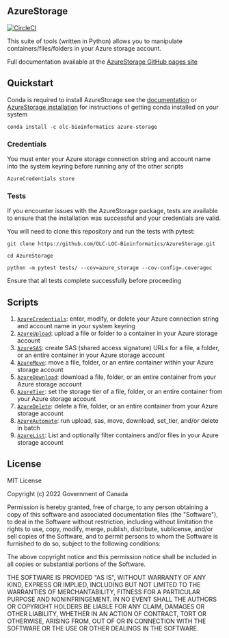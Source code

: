 ## AzureStorage

[![CircleCI](https://circleci.com/gh/OLC-LOC-Bioinformatics/AzureStorage/tree/main.svg?style=shield)](https://circleci.com/gh/OLC-LOC-Bioinformatics/AzureStorage/tree/main)

This suite of tools (written in Python) allows you to manipulate containers/files/folders in your Azure storage account.

Full documentation available at the [AzureStorage GitHub pages site]( https://OLC-LOC-Bioinformatics.github.io/AzureStorage/)

## Quickstart

Conda is required to install AzureStorage see the [documentation](http://bioconda.github.io/) or [AzureStorage installation](https://olc-loc-bioinformatics.github.io/AzureStorage/install/) for instructions of getting conda installed on your system

`conda install -c olc-bioinformatics azure-storage`

### Credentials

You must enter your Azure storage connection string and account name into the system keyring before running any of the other scripts

`AzureCredentials store`

### Tests

If you encounter issues with the AzureStorage package, tests are available to ensure that the installation was successful and your credentials are valid.

You will need to clone this repository and run the tests with pytest:


`git clone https://github.com/OLC-LOC-Bioinformatics/AzureStorage.git`

`cd AzureStorage`

`python -m pytest tests/ --cov=azure_storage --cov-config=.coveragec`

Ensure that all tests complete successfully before proceeding

## Scripts

1. [`AzureCredentials`](https://olc-loc-bioinformatics.github.io/AzureStorage/credentials/): enter, modify, or delete your Azure connection string and account name in your system keyring
2. [`AzureUpload`](https://olc-loc-bioinformatics.github.io/AzureStorage/upload/): upload a file or folder to a container in your Azure storage account
3. [`AzureSAS`](https://olc-loc-bioinformatics.github.io/AzureStorage/sas_url/): create SAS (shared access signature) URLs for a file, a folder, or an entire container in your Azure storage account
4. [`AzureMove`](https://olc-loc-bioinformatics.github.io/AzureStorage/move/): move a file, folder, or an entire container within your Azure storage account
5. [`AzureDownload`](https://olc-loc-bioinformatics.github.io/AzureStorage/download/): download a file, folder, or an entire container from your Azure storage account
6. [`AzureTier`](https://olc-loc-bioinformatics.github.io/AzureStorage/set_tier/): set the storage tier of a file, folder, or an entire container from your Azure storage account
7. [`AzureDelete`](https://olc-loc-bioinformatics.github.io/AzureStorage/delete/): delete a file, folder, or an entire container from your Azure storage account
8. [`AzureAutomate`](https://olc-loc-bioinformatics.github.io/AzureStorage/automate/): run upload, sas, move, download, set_tier, and/or delete in batch
9. [`AzureList`](https://olc-loc-bioinformatics.github.io/AzureStorage/list/): List and optionally filter containers and/or files in your Azure storage account

## License

MIT License

Copyright (c) 2022 Government of Canada

Permission is hereby granted, free of charge, to any person obtaining a copy of this software and associated documentation files (the "Software"), to deal in the Software without restriction, including without limitation the rights to use, copy, modify, merge, publish, distribute, sublicense, and/or sell copies of the Software, and to permit persons to whom the Software is furnished to do so, subject to the following conditions:

The above copyright notice and this permission notice shall be included in all copies or substantial portions of the Software.

THE SOFTWARE IS PROVIDED "AS IS", WITHOUT WARRANTY OF ANY KIND, EXPRESS OR IMPLIED, INCLUDING BUT NOT LIMITED TO THE WARRANTIES OF MERCHANTABILITY, FITNESS FOR A PARTICULAR PURPOSE AND NONINFRINGEMENT. IN NO EVENT SHALL THE AUTHORS OR COPYRIGHT HOLDERS BE LIABLE FOR ANY CLAIM, DAMAGES OR OTHER LIABILITY, WHETHER IN AN ACTION OF CONTRACT, TORT OR OTHERWISE, ARISING FROM, OUT OF OR IN CONNECTION WITH THE SOFTWARE OR THE USE OR OTHER DEALINGS IN THE SOFTWARE.